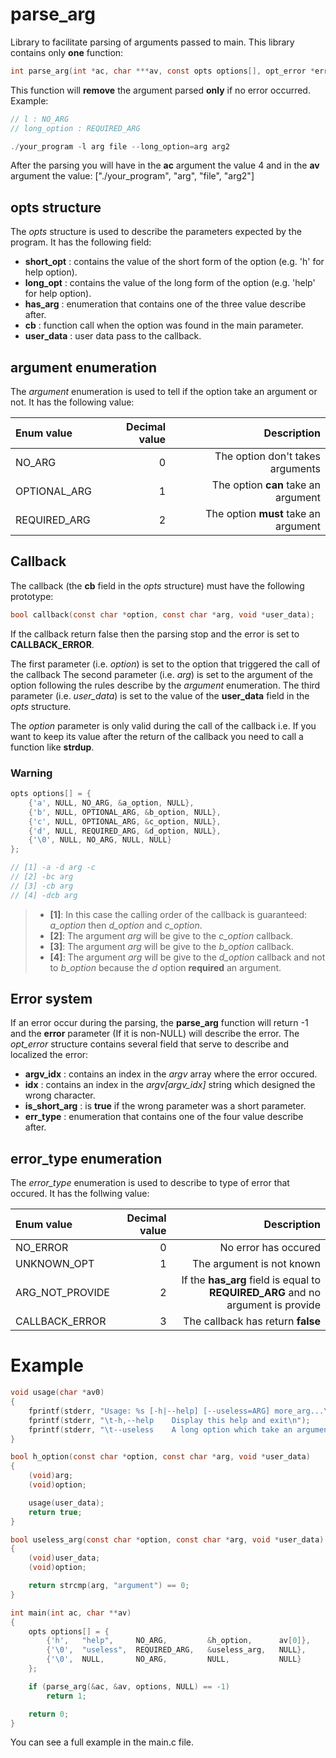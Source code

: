 parse_arg
=========

Library to facilitate parsing of arguments passed to main.
This library contains only **one** function: 

```c
int parse_arg(int *ac, char ***av, const opts options[], opt_error *error);
```

This function will **remove** the argument parsed **only** if no error occurred.
Example:

```c
// l : NO_ARG
// long_option : REQUIRED_ARG

./your_program -l arg file --long_option=arg arg2
```

After the parsing you will have in the **ac** argument the value 4 and in the **av** argument the value: ["./your_program", "arg", "file", "arg2"]

opts structure
--------------

The *opts* structure is used to describe the parameters expected by the program.
It has the following field:

- **short_opt** : contains the value of the short form of the option (e.g. 'h' for help option).
- **long_opt** : contains the value of the long form of the option (e.g. 'help' for help option).
- **has_arg** : enumeration that contains one of the three value describe after.
- **cb** : function call when the option was found in the main parameter.
- **user_data** : user data pass to the callback.

argument enumeration
--------------------

The *argument* enumeration is used to tell if the option take an argument or not.
It has the following value:

| Enum value   | Decimal value |                         Description  |
| :----------- | -------------:| -----------------------------------: |
| NO_ARG       |             0 | The option don't takes arguments     |
| OPTIONAL_ARG |             1 | The option **can** take an argument  |
| REQUIRED_ARG |             2 | The option **must** take an argument |

Callback
--------

The callback (the **cb** field in the *opts* structure) must have the following prototype:

```c
bool callback(const char *option, const char *arg, void *user_data);
```

If the callback return false then the parsing stop and the error is set to **CALLBACK_ERROR**.

The first parameter (i.e. *option*) is set to the option that triggered the call of the callback
The second parameter (i.e. *arg*) is set to the argument of the option following the rules describe by the *argument* enumeration.
The third parameter (i.e. *user_data*) is set to the value of the **user_data** field in the *opts* structure.

The *option* parameter is only valid during the call of the callback i.e. If you want to keep its value after the return of the callback you need to call a function like **strdup**.

### Warning ###

```c
opts options[] = {
    {'a', NULL, NO_ARG, &a_option, NULL},
    {'b', NULL, OPTIONAL_ARG, &b_option, NULL},
    {'c', NULL, OPTIONAL_ARG, &c_option, NULL},
    {'d', NULL, REQUIRED_ARG, &d_option, NULL},
    {'\0', NULL, NO_ARG, NULL, NULL}
};

// [1] -a -d arg -c
// [2] -bc arg
// [3] -cb arg
// [4] -dcb arg
```

>- **[1]**: In this case the calling order of the callback is guaranteed: *a_option* then *d_option* and *c_option*.
>- **[2]**: The argument *arg* will be give to the *c_option* callback.
>- **[3]**: The argument *arg* will be give to the *b_option* callback.
>- **[4]**: The argument *arg* will be give to the *d_option* callback and not to *b_option* because the *d* option **required** an argument.

Error system
------------

If an error occur during the parsing, the **parse_arg** function will return -1 and the **error** parameter (If it is non-NULL) will describe the error.
The *opt_error* structure contains several field that serve to describe and localized the error:

- **argv_idx** : contains an index in the *argv* array where the error occured.
- **idx** : contains an index in the *argv[argv_idx]* string which designed the wrong character.
- **is_short_arg** : is **true** if the wrong parameter was a short parameter.
- **err_type** : enumeration that contains one of the four value describe after.

error_type enumeration
----------------------

The *error_type* enumeration is used to describe to type of error that occured.
It has the follwing value:

| Enum value      | Decimal value |                                                                Description |
| :-------------- | -------------:| -------------------------------------------------------------------------: |
| NO_ERROR        |             0 | No error has occured                                                       |
| UNKNOWN_OPT     |             1 | The argument is not known                                                  |
| ARG_NOT_PROVIDE |             2 | If the **has_arg** field is equal to **REQUIRED_ARG** and no argument is provide |
| CALLBACK_ERROR  |             3 | The callback has return **false**                                          |

Example
=======

```c
void usage(char *av0)
{
    fprintf(stderr, "Usage: %s [-h|--help] [--useless=ARG] more_arg...\n", av0);
    fprintf(stderr, "\t-h,--help    Display this help and exit\n");
    fprintf(stderr, "\t--useless    A long option which take an argument");
}

bool h_option(const char *option, const char *arg, void *user_data)
{
    (void)arg;
    (void)option;

    usage(user_data);
    return true;
}

bool useless_arg(const char *option, const char *arg, void *user_data)
{
    (void)user_data;
    (void)option;

    return strcmp(arg, "argument") == 0;
}

int main(int ac, char **av)
{
    opts options[] = {
        {'h',   "help",     NO_ARG,         &h_option,      av[0]},
        {'\0',  "useless",  REQUIRED_ARG,   &useless_arg,   NULL},
        {'\0',  NULL,       NO_ARG,         NULL,           NULL}
    };

    if (parse_arg(&ac, &av, options, NULL) == -1)
        return 1;

    return 0;
}
```

You can see a full example in the main.c file.
